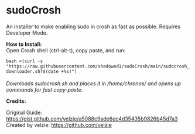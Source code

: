 # sudoCrosh
An installer to make enabling sudo in crosh as fast as possible. Requires Developer Mode. <br>


__How to Install:__ <br>
Open Crosh shell (ctrl-alt-t), copy paste, and run: 
<br>

`bash <(curl -s "https://raw.githubusercontent.com/shadowed1/sudoCrosh/main/sudocrosh_downloader.sh?$(date +%s)")` <br> <br>
*Downloads sudocrosh.sh and places it in /home/chronos/ and opens up commands for fast copy-paste.*


__Credits:__

Original Guide: https://gist.github.com/velzie/a5088c9ade6ec4d35435b9826b45d7a3 <br>
Created by velzie: https://github.com/velzie <br>


